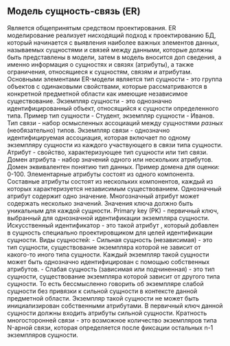 ## Модель сущность-связь (ER)

Является общепринятым средством проектирования. ER моделирование реализует нисходящий подход к проектированию БД, который начинается с выявления наиболее важных элементов данных, называемых сущностями и связей между данными, которые должны быть представлены в модели, затем в модель вносится доп сведения, а именно информация о сущностях и связях (атрибуты), а также ограничения, относящиеся к сущностям, связям и атрибутам. Основными элементами ER-модели является тип сущности - это группа объектов с одинаковыми свойствами, которые рассматриваются в конкретной предметной области как имеющие независимое существование. Экземпляр сущности - это однозначно идентифицированный объект, относящийся к сущности определенного типа. 
Пример тип сущности - Студент, экземпляр сущности - Иванов.
Тип связи - набор осмысленных ассоциаций между сущностями *разных* (необязательно) типов.
Экземпляр связи - однозначно идентифицируемая ассоциация, которая включает по одному экземпляру сущности из каждого участвующего в связи типа сущности.
Атрибут - свойство, характеризующее тип сущности или тип связи. Домен атрибута - набор значений одного или нескольких атрибутов. Домен эквивалентен понятию тип данных. Пример домена для оценки: 0-100. Элементарные атрибуты состоят из одного компонента. Составные атрибуты состоят из нескольких компонентов, каждый из которых характеризуется независимым существованием.
Однозначный атрибут содержит одно значение. Многозначный атрибут может содержать несколько значений. Значения ключа должно быть уникальным для каждой сущности. 
Primary key (PK) - первичный ключ, выбранный для однозначной идентификации экземпляра сущности.
Искусственный идентификатор - это такой атрибут , который добавлен в сущность специально проектировщиком для целей идентификации сущности.
Виды сущностей: 
	- Сильная сущность (независимая) - это тип сущности, существование экземпляра которой не зависит от какого-то иного типа сущности. Каждый экземпляр такой сущности может быть однозначно идентифицирован с помощью собственных атрибутов.
	- Слабая сущность (зависимая или подчиненная) - это тип сущности, существование экземпляра которой зависит от другого типа сущности. То есть бессмысленно говорить об экземпляре слабой сущности без привязки к сильной сущности в контексте данной предметной области. Экземпляр такой сущности не может быть инициализирован собственными атрибутами. В первичный ключ данной сущности должны входить атрибуты сильной сущности. 
Кратность многосторонней связи - это возможное количество экземпляров типа N-арной связи, которая определяется после фиксации остальных n-1 экземпляров сущности.